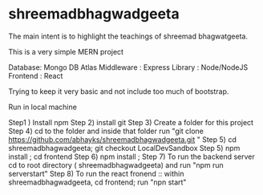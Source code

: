 # shreemadbhagwadgeeta
The main intent is to highlight the teachings of shreemad bhagwatgeeta. 

This is a very simple MERN project

Database: Mongo DB Atlas 
Middleware : Express 
Library : Node/NodeJS
Frontend : React

Trying to keep it very basic and not include too much of bootstrap. 


Run in local machine 

Step1 ) Install npm 
Step 2) install git
Step 3) Create a folder for this project 
Step 4) cd to the folder and inside that folder run "git clone https://github.com/abhayks/shreemadbhagwadgeeta.git " 
Step 5) cd shreemadbhagwadgeeta; git checkout LocalDevSandbox
Step 5) npm install ;  cd frontend 
Step 6) npm install ; 
Step 7) To run the backend server   cd to root directory ( shreemadbhagwadgeeta) and run "npm run serverstart" 
Step 8) To run the react fronend :: within shreemadbhagwadgeeta, cd frontend; run "npn start" 
